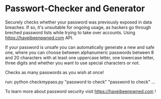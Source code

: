 # Passwort-Checker and Generator

Securely checks whether your password was previously exposed in data breaches. If so, it's unsuitable for ongoing usage, as hackers go through breched password lists while trying to take over accounts.
Using https://haveibeenpwned.com API.

If your password is unsafe you can automatically generate a new and safe one, where you can choose between alphanumeric passwords between 8 and 20 characters with at least one uppercase letter, one lowercase letter, three digits and whether you want to use special characters or not.


Checks as many passwords as you wish at once!

run:
python checkmypass.py "password to check" "password to check" ...

To learn more about password security visit https://haveibeenpwned.com !